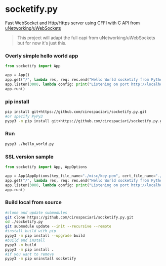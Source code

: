 # socketify.py
Fast WebSocket and Http/Https server using CFFI with C API from [uNetworking/uWebSockets](https://github.com/uNetworking/uWebSockets)

> This project will adapt the full capi from uNetworking/uWebSockets but for now it's just this.

### Overly simple hello world app
```python
from socketify import App

app = App()
app.get("/", lambda res, req: res.end("Hello World socketify from Python!"))
app.listen(3000, lambda config: print("Listening on port http://localhost:%d now\n" % config.port))
app.run()
```

### pip install

```bash
pip install git+https://github.com/cirospaciari/socketify.py.git
#or specify PyPy3
pypy3 -m pip install git+https://github.com/cirospaciari/socketify.py.git
```

### Run
```bash
pypy3 ./hello_world.py
```

### SSL version sample
``` python
from socketify import App, AppOptions

app = App(AppOptions(key_file_name="./misc/key.pem", cert_file_name="./misc/cert.pem", passphrase="1234"))
app.get("/", lambda res, req: res.end("Hello World socketify from Python!"))
app.listen(3000, lambda config: print("Listening on port http://localhost:%d now\n" % config.port))
app.run()
```

### Build local from source
```bash
#clone and update submodules
git clone https://github.com/cirospaciari/socketify.py.git
cd ./socketify.py
git submodule update --init --recursive --remote
#install build with pip
pypy3 -m pip install --upgrade build
#build and install
pypy3 -m build
pypy3 -m pip install .
#if you want to remove
pypy3 -m pip uninstall socketify
```